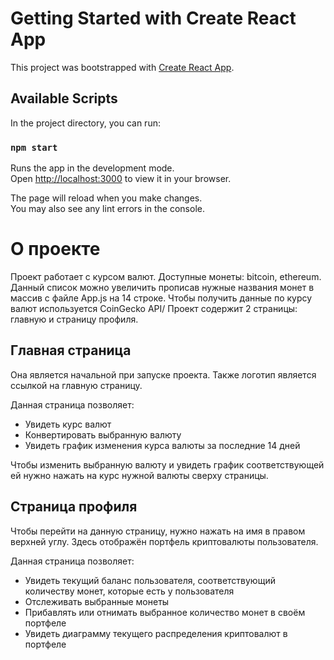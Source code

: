 # Getting Started with Create React App

This project was bootstrapped with [Create React App](https://github.com/facebook/create-react-app).

## Available Scripts

In the project directory, you can run:

### `npm start`

Runs the app in the development mode.\
Open [http://localhost:3000](http://localhost:3000) to view it in your browser.

The page will reload when you make changes.\
You may also see any lint errors in the console.

# О проекте

Проект работает с курсом валют. Доступные монеты: bitcoin, ethereum. Данный список можно увеличить прописав нужные названия монет в массив с файле App.js на 14 строке.
Чтобы получить данные по курсу валют используется CoinGecko API/
Проект содержит 2 страницы: главную и страницу профиля. 

## Главная страница
Она является начальной при запуске проекта. Также логотип является ссылкой на главную страницу.

Данная страница позволяет:
- Увидеть курс валют
- Конвертировать выбранную валюту
- Увидеть график изменения курса валюты за последние 14 дней

Чтобы изменить выбранную валюту и увидеть график соответствующей ей нужно нажать на курс нужной валюты сверху страницы.

## Страница профиля

Чтобы перейти на данную страницу, нужно нажать на имя в правом верхней углу. Здесь отображён портфель криптовалюты пользователя.

Данная страница позволяет:
- Увидеть текущий баланс пользователя, соответствующий количеству монет, которые есть у пользователя
- Отслеживать выбранные монеты
- Прибавлять или отнимать выбранное количество монет в своём портфеле
- Увидеть диаграмму текущего распределения криптовалют в портфеле
